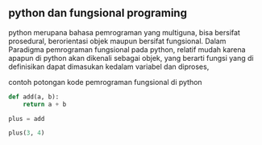 ## python dan fungsional programing

python merupana bahasa pemrograman yang multiguna, bisa bersifat prosedural,
berorientasi objek maupun bersifat fungsional. Dalam Paradigma pemrograman
fungsional pada python, relatif mudah karena apapun di python akan dikenali
sebagai objek, yang berarti fungsi yang di definisikan dapat dimasukan kedalam
variabel dan diproses,

contoh potongan kode pemrograman fungsional di python

```python
def add(a, b):
    return a + b

plus = add

plus(3, 4)
```
